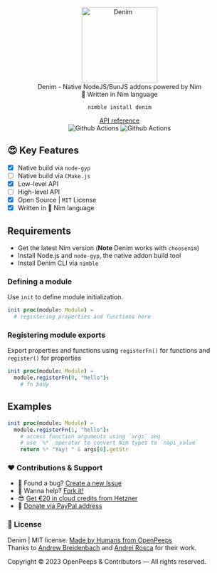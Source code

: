 <p align="center">
  <img src="https://github.com/openpeeps/denim/blob/main/.github/denim.png" alt="Denim" width="170px"><br>
  Denim - Native NodeJS/BunJS addons powered by Nim<br>👑 Written in Nim language
</p>

<p align="center">
  <code>nimble install denim</code>
</p>

<p align="center">
  <a href="https://openpeeps.github.io/denim">API reference</a><br>
  <img src="https://github.com/openpeeps/denim/workflows/test/badge.svg" alt="Github Actions">  <img src="https://github.com/openpeeps/denim/workflows/docs/badge.svg" alt="Github Actions">
</p>

## 😍 Key Features
- [x] Native build via `node-gyp`
- [ ] Native build via `CMake.js`
- [x] Low-level API
- [ ] High-level API
- [x] Open Source | `MIT` License
- [x] Written in 👑 Nim language

## Requirements
- Get the latest Nim version (**Note** Denim works with `choosenim`)
- Install Node.js and `node-gyp`, the native addon build tool
- Install Denim CLI via `nimble`

### Defining a module

Use `init` to define module initialization.
```nim
init proc(module: Module) =
  # registering properties and functions here
```

### Registering module exports
Export properties and functions using `registerFn()` for functions and `register()` for properties

```nim
init proc(module: Module) =
  module.registerFn(0, "hello"):
    # fn body
```

## Examples
```nim
init proc(module: Module) =
  module.registerFn(1, "hello"):
    # access function arguments using `args` seq
    # use `%*` operator to convert Nim types to `napi_value`
    return %* "Yay! " & args[0].getStr
```

### ❤ Contributions & Support
- 🐛 Found a bug? [Create a new Issue](https://github.com/openpeeps/denim/issues)
- 👋 Wanna help? [Fork it!](https://github.com/openpeeps/denim/fork)
- 😎 [Get €20 in cloud credits from Hetzner](https://hetzner.cloud/?ref=Hm0mYGM9NxZ4)
- 🥰 [Donate via PayPal address](https://www.paypal.com/donate/?hosted_button_id=RJK3ZTDWPL55C)

### 🎩 License
Denim | MIT license. [Made by Humans from OpenPeeps](https://github.com/openpeeps)<br>
Thanks to [Andrew Breidenbach](https://github.com/AjBreidenbach) and [Andrei Rosca](https://github.com/andi23rosca) for their work.<br>

Copyright &copy; 2023 OpenPeeps & Contributors &mdash; All rights reserved.
